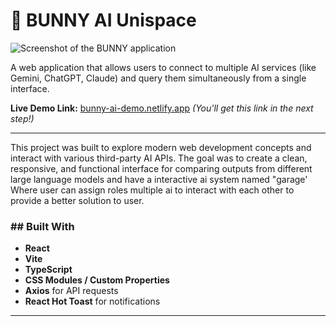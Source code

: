 # 🐰 BUNNY AI Unispace

![Screenshot of the BUNNY application](./public/app-screenshot.png) 

A web application that allows users to connect to multiple AI services (like Gemini, ChatGPT, Claude) and query them simultaneously from a single interface.

**Live Demo Link:** [bunny-ai-demo.netlify.app](https://bunny-ai-demo.netlify.app/) *(You'll get this link in the next step!)*

---
This project was built to explore modern web development concepts and interact with various third-party AI APIs. The goal was to create a clean, responsive, and functional interface for comparing outputs from different large language models and have a interactive ai system named "garage' Where user can assign roles multiple ai to interact with each other to provide a better solution to user.

### ## Built With

* **React**
* **Vite**
* **TypeScript**
* **CSS Modules / Custom Properties**
* **Axios** for API requests
* **React Hot Toast** for notifications
---